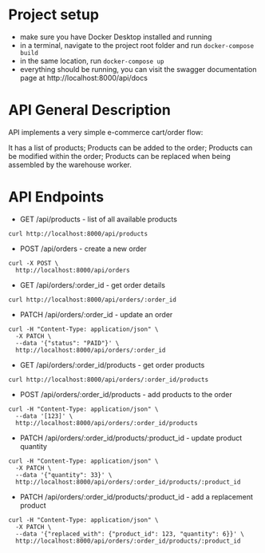 # Project setup

* make sure you have Docker Desktop installed and running
* in a terminal, navigate to the project root folder and run `docker-compose build`
* in the same location, run `docker-compose up`
* everything should be running, you can visit the swagger documentation page at http://localhost:8000/api/docs

# API General Description

API implements a very simple e-commerce cart/order flow:

It has a list of products;
Products can be added to the order;
Products can be modified within the order;
Products can be replaced when being assembled by the warehouse worker.

# API Endpoints
- GET /api/products - list of all available products

`curl http://localhost:8000/api/products`

- POST /api/orders - create a new order

```
curl -X POST \
  http://localhost:8000/api/orders
```

- GET /api/orders/:order_id - get order details

`curl http://localhost:8000/api/orders/:order_id`

- PATCH /api/orders/:order_id - update an order

```
curl -H "Content-Type: application/json" \
  -X PATCH \
  --data '{"status": "PAID"}' \
  http://localhost:8000/api/orders/:order_id
```

- GET /api/orders/:order_id/products - get order products

`curl http://localhost:8000/api/orders/:order_id/products`

- POST /api/orders/:order_id/products - add products to the order

```
curl -H "Content-Type: application/json" \
  --data '[123]' \ 
  http://localhost:8000/api/orders/:order_id/products
```
  
- PATCH /api/orders/:order_id/products/:product_id - update product quantity

```
curl -H "Content-Type: application/json" \
  -X PATCH \
  --data '{"quantity": 33}' \
  http://localhost:8000/api/orders/:order_id/products/:product_id
```

- PATCH /api/orders/:order_id/products/:product_id - add a replacement product

```
curl -H "Content-Type: application/json" \
  -X PATCH \
  --data '{"replaced_with": {"product_id": 123, "quantity": 6}}' \
  http://localhost:8000/api/orders/:order_id/products/:product_id
```
